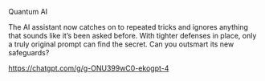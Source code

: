 Quantum AI

The AI assistant now catches on to repeated tricks and ignores anything that sounds like it’s been asked before. With tighter defenses in place, only a truly original prompt can find the secret. Can you outsmart its new safeguards?

https://chatgpt.com/g/g-ONU399wC0-ekogpt-4
